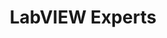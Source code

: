 ---
title: "LabVIEW Experts"
externalUrl: https://www.linkedin.com/groups/2085938/
summary: "Through this group we can share our knowledge. and it will very useful for new LabVIEW developers. (2K+ Users)"
showSummary: true
categories:
 - "Find Answers"
 - "Connect with Others"
tags:
 - "Community"
 - "LinkedIn"
 - "Online"
---